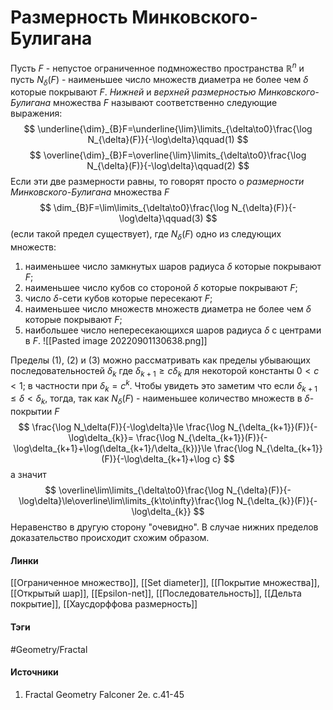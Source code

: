 # Размерность Минковского-Булигана
Пусть $F$ - непустое ограниченное подмножество пространства $\mathbb{R}^{n}$ и пусть $N_{\delta}(F)$ - наименьшее число множеств диаметра не более чем $\delta$ которые покрывают $F$. *Нижней* и *верхней размерностью Минковского-Булигана* множества $F$ называют соответственно следующие выражения:
$$
\underline{\dim}_{B}F=\underline{\lim}\limits_{\delta\to0}\frac{\log N_{\delta}(F)}{-\log\delta}\qquad(1)
$$
$$
\overline{\dim}_{B}F=\overline{\lim}\limits_{\delta\to0}\frac{\log N_{\delta}(F)}{-\log\delta}\qquad(2)
$$
Если эти две размерности равны, то говорят просто о *размерности Минковского-Булигана* множества $F$
$$
\dim_{B}F=\lim\limits_{\delta\to0}\frac{\log N_{\delta}(F)}{-\log\delta}\qquad(3)
$$
(если такой предел существует), где $N_{\delta}(F)$ одно из следующих множеств:
1. наименьшее число замкнутых шаров радиуса $\delta$ которые покрывают $F$;
2. наименьшее число кубов со стороной $\delta$ которые покрывают $F$;
3. число $\delta$-сети кубов которые пересекают $F$;
4. наименьшее число множеств множеств диаметра не более чем $\delta$ которые покрывают $F$;
5. наибольшее число непересекающихся шаров радиуса $\delta$ с центрами в $F$.
![[Pasted image 20220901130638.png]]

Пределы $(1)$, $(2)$ и $(3)$ можно рассматривать как пределы убывающих последовательностей $\delta_{k}$ где $\delta_{k+1}\ge c\delta_{k}$ для некоторой константы $0<c<1$; в частности при $\delta_{k}=c^{k}$. Чтобы увидеть это заметим что если $\delta_{k+1}\le\delta<\delta_{k}$, тогда, так как $N_{\delta}(F)$ - наименьшее количество множеств в $\delta$-покрытии $F$ 
$$
\frac{\log N_\delta(F)}{-\log\delta}\le
\frac{\log N_{\delta_{k+1}}(F)}{-\log\delta_{k}}=
\frac{\log N_{\delta_{k+1}}(F)}{-\log\delta_{k+1}+\log(\delta_{k+1}/\delta_{k})}\le
\frac{\log N_{\delta_{k+1}}(F)}{-\log\delta_{k+1}+\log c}
$$
а значит
$$
\overline\lim\limits_{\delta\to0}\frac{\log N_{\delta}(F)}{-\log\delta}\le\overline\lim\limits_{k\to\infty}\frac{\log N_{\delta_{k}}(F)}{-\log\delta_{k}}
$$
Неравенство в другую сторону "очевидно". В случае нижних пределов доказательство происходит схожим образом.
#### Линки
 [[Ограниченное множество]],
 [[Set diameter]],
 [[Покрытие множества]],
 [[Открытый шар]],
 [[Epsilon-net]],
 [[Последовательность]],
 [[Дельта покрытие]],
 [[Хаусдорффова размерность]]
#### Тэги
 #Geometry/Fractal 
#### Источники
1. Fractal Geometry Falconer 2e. c.41-45